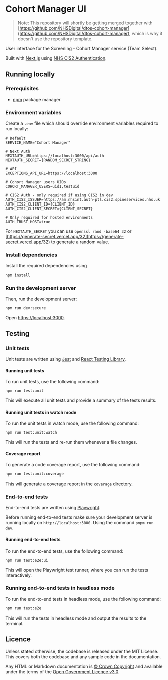 # Cohort Manager UI

> Note: This repository will shortly be getting merged together with [https://github.com/NHSDigital/dtos-cohort-manager](https://github.com/NHSDigital/dtos-cohort-manager), which is why it doesn't use the repository template.

User interface for the Screening - Cohort Manager service (Team Select).

Built with [Next.js](https://nextjs.org/) using [NHS CIS2 Authentication](https://digital.nhs.uk/services/care-identity-service/applications-and-services/cis2-authentication).

## Running locally

### Prerequisites

- [npm](https://nodejs.org/en) package manager

### Environment variables

Create a `.env` file which should override environment variables required to run locally:

```text
# Default
SERVICE_NAME="Cohort Manager"

# Next Auth
NEXTAUTH_URL=https://localhost:3000/api/auth
NEXTAUTH_SECRET={RANDOM_SECRET_STRING}

# API
EXCEPTIONS_API_URL=https://localhost:3000

# Cohort Manager users UIDs
COHORT_MANAGER_USERS=uid1,testuid

# CIS2 Auth - only required if using CIS2 in dev
AUTH_CIS2_ISSUER=https://am.nhsint.auth-ptl.cis2.spineservices.nhs.uk
AUTH_CIS2_CLIENT_ID={CLIENT_ID}
AUTH_CIS2_CLIENT_SECRET={CLIENT_SECRET}

# Only required for hosted environments
AUTH_TRUST_HOST=true
```

For `NEXTAUTH_SECRET` you can use `openssl rand -base64 32` or [https://generate-secret.vercel.app/32](https://generate-secret.vercel.app/32) to generate a random value.

### Install dependencies

Install the required dependencies using

```bash
npm install
```

### Run the development server

Then, run the development server:

```bash
npm run dev:secure
```

Open [https://localhost:3000](https://localhost:3000).

## Testing

### Unit tests

Unit tests are written using [Jest](https://jestjs.io/) and [React Testing Library](https://testing-library.com/docs/react-testing-library/intro/).

#### Running unit tests

To run unit tests, use the following command:

```bash
npm run test:unit
```

This will execute all unit tests and provide a summary of the tests results.

#### Running unit tests in watch mode

To run the unit tests in watch mode, use the following command:

```bash
npm run test:unit:watch
```

This will run the tests and re-run them whenever a file changes.

#### Coverage report

To generate a code coverage report, use the following command:

```bash
npm run test:unit:coverage
```

This will generate a coverage report in the `coverage` directory.

### End-to-end tests

End-to-end tests are written using [Playwright](https://playwright.dev/).

Before running end-to-end tests make sure your development server is running locally on `http://localhost:3000`. Using the command `pnpm run dev`.

#### Running end-to-end tests

To run the end-to-end tests, use the following command:

```bash
npm run test:e2e:ui
```

This will open the Playwright test runner, where you can run the tests interactively.

### Running end-to-end tests in headless mode

To run the end-to-end tests in headless mode, use the following command:

```bash
npm run test:e2e
```

This will run the tests in headless mode and output the results to the terminal.

## Licence

Unless stated otherwise, the codebase is released under the MIT License. This covers both the codebase and any sample code in the documentation.

Any HTML or Markdown documentation is [© Crown Copyright](https://www.nationalarchives.gov.uk/information-management/re-using-public-sector-information/uk-government-licensing-framework/crown-copyright/) and available under the terms of the [Open Government Licence v3.0](https://www.nationalarchives.gov.uk/doc/open-government-licence/version/3/).
